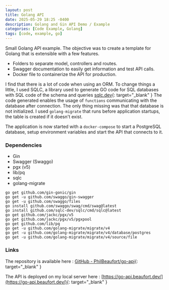```yaml
---
layout: post
title: Golang API
date: 2025-05-29 18:25 -0400
description: Golang and Gin API Demo / Example
categories: [Code Example, Golang]
tags: [code, example, go]
---
```


Small Golang API example. The objective was to create a template for Golang that is extensible with a few features.

- Folders to separate model, controllers and routes.
- Swagger documentation to easily get information and test API calls.
- Docker file to containerize the API for production.

I find that there is a lot of code when using an ORM. To change things a little, I used SQLC, a library used to generate GO code for SQL databases with SQL code of the schema and queries [sqlc.dev](https://sqlc.dev/){: target="_blank" }
The code generated enables the usage of `functions` communicating with the database after connection. The only thing missing was that that database is not initialized. I used `golang-migrate` that runs before application startups, the table is created if it doesn't exist.

The application is now started with a `docker-compose` to start a PostgreSQL database, setup environment variables and start the API that connects to it.

### Dependencies

- Gin
- Swagger (Swaggo)
- pgx (v5)
- lib/pq
- sqlc
- golang-migrate

```shell
go get github.com/gin-gonic/gin
go get -u github.com/swaggo/gin-swagger
go get -u github.com/swaggo/files
go install github.com/swaggo/swag/cmd/swag@latest
go install github.com/sqlc-dev/sqlc/cmd/sqlc@latest
go get github.com/jackc/pgx/v5
go get github.com/jackc/pgx/v5/pgxpool
go get github.com/lib/pq
go get -u github.com/golang-migrate/migrate/v4
go get -u github.com/golang-migrate/migrate/v4/database/postgres
go get -u github.com/golang-migrate/migrate/v4/source/file
```

### Links

The repository is available here : [GitHub - PhilBeaufort/go-api](https://github.com/PhilBeaufort/go-api){: target="_blank" }

The API is deployed on my local server here : [https://go-api.beaufort.dev/](https://go-api.beaufort.dev/){: target="_blank" }
